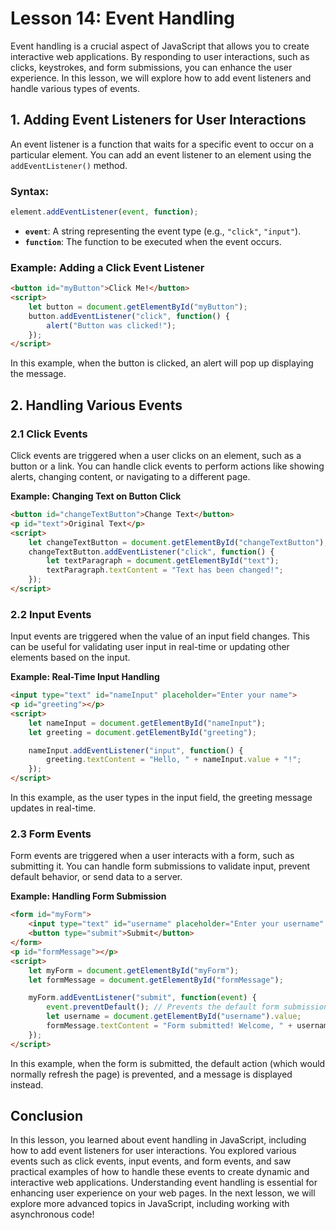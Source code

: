 # Lesson 14: Event Handling

Event handling is a crucial aspect of JavaScript that allows you to create interactive web applications. By responding to user interactions, such as clicks, keystrokes, and form submissions, you can enhance the user experience. In this lesson, we will explore how to add event listeners and handle various types of events.

## 1. Adding Event Listeners for User Interactions

An event listener is a function that waits for a specific event to occur on a particular element. You can add an event listener to an element using the `addEventListener()` method.

### Syntax:
```javascript
element.addEventListener(event, function);
```

- **`event`**: A string representing the event type (e.g., `"click"`, `"input"`).
- **`function`**: The function to be executed when the event occurs.

### Example: Adding a Click Event Listener
```html
<button id="myButton">Click Me!</button>
<script>
    let button = document.getElementById("myButton");
    button.addEventListener("click", function() {
        alert("Button was clicked!");
    });
</script>
```

In this example, when the button is clicked, an alert will pop up displaying the message.

## 2. Handling Various Events

### 2.1 Click Events

Click events are triggered when a user clicks on an element, such as a button or a link. You can handle click events to perform actions like showing alerts, changing content, or navigating to a different page.

**Example: Changing Text on Button Click**
```html
<button id="changeTextButton">Change Text</button>
<p id="text">Original Text</p>
<script>
    let changeTextButton = document.getElementById("changeTextButton");
    changeTextButton.addEventListener("click", function() {
        let textParagraph = document.getElementById("text");
        textParagraph.textContent = "Text has been changed!";
    });
</script>
```

### 2.2 Input Events

Input events are triggered when the value of an input field changes. This can be useful for validating user input in real-time or updating other elements based on the input.

**Example: Real-Time Input Handling**
```html
<input type="text" id="nameInput" placeholder="Enter your name">
<p id="greeting"></p>
<script>
    let nameInput = document.getElementById("nameInput");
    let greeting = document.getElementById("greeting");

    nameInput.addEventListener("input", function() {
        greeting.textContent = "Hello, " + nameInput.value + "!";
    });
</script>
```

In this example, as the user types in the input field, the greeting message updates in real-time.

### 2.3 Form Events

Form events are triggered when a user interacts with a form, such as submitting it. You can handle form submissions to validate input, prevent default behavior, or send data to a server.

**Example: Handling Form Submission**
```html
<form id="myForm">
    <input type="text" id="username" placeholder="Enter your username" required>
    <button type="submit">Submit</button>
</form>
<p id="formMessage"></p>
<script>
    let myForm = document.getElementById("myForm");
    let formMessage = document.getElementById("formMessage");

    myForm.addEventListener("submit", function(event) {
        event.preventDefault(); // Prevents the default form submission
        let username = document.getElementById("username").value;
        formMessage.textContent = "Form submitted! Welcome, " + username + "!";
    });
</script>
```

In this example, when the form is submitted, the default action (which would normally refresh the page) is prevented, and a message is displayed instead.

## Conclusion

In this lesson, you learned about event handling in JavaScript, including how to add event listeners for user interactions. You explored various events such as click events, input events, and form events, and saw practical examples of how to handle these events to create dynamic and interactive web applications. Understanding event handling is essential for enhancing user experience on your web pages. In the next lesson, we will explore more advanced topics in JavaScript, including working with asynchronous code!